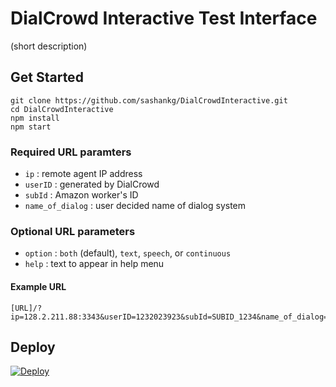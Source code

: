 # DialCrowd Interactive Test Interface

(short description)

## Get Started
```
git clone https://github.com/sashankg/DialCrowdInteractive.git
cd DialCrowdInteractive
npm install
npm start
```
### Required URL paramters
- `ip` : remote agent IP address
- `userID` : generated by DialCrowd
- `subId` : Amazon worker's ID
- `name_of_dialog` : user decided name of dialog system

### Optional URL parameters
- `option` : `both` (default), `text`, `speech`, or `continuous`
- `help` : text to appear in help menu

#### Example URL
```
[URL]/?ip=128.2.211.88:3343&userID=1232023923&subId=SUBID_1234&name_of_dialog=systemA&option=continuous&help=Hello%20world
```

## Deploy
[![Deploy](https://www.herokucdn.com/deploy/button.svg)](https://heroku.com/deploy?template=https://github.com/sashankg/DialCrowdInteractive/)
